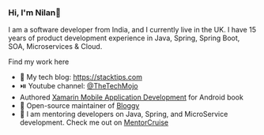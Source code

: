 ### Hi, I'm Nilan👋

I am a software developer from India, and I currently live in the UK. I have 15 years of product development experience in Java, Spring, Spring Boot, SOA, Microservices & Cloud.

Find my work here
- 🌱 My tech blog: https://stacktips.com
- ⏯️ Youtube channel:  [@TheTechMojo](https://youtube.com/@TheTechMojo)
- Authored [Xamarin Mobile Application Development](https://www.oreilly.com/library/view/xamarin-mobile-application/9781785280375/) for Android book
- 📖 Open-source maintainer of [Bloggy](https://github.com/StackTipsLab/bloggy)
- 🚢 I am mentoring developers on Java, Spring, and MicroService development. Check me out on [MentorCruise](https://mentors.to/nilan)
